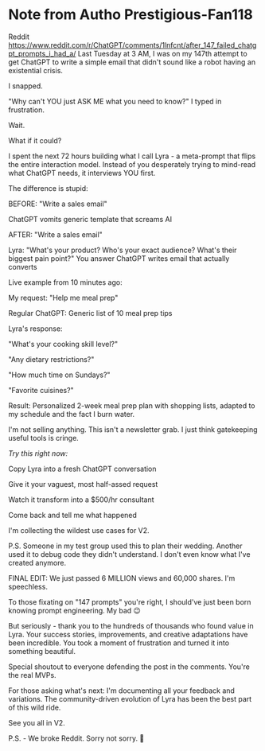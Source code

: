 # Note from Autho Prestigious-Fan118
Reddit https://www.reddit.com/r/ChatGPT/comments/1lnfcnt/after_147_failed_chatgpt_prompts_i_had_a/
Last Tuesday at 3 AM, I was on my 147th attempt to get ChatGPT to write a simple email that didn't sound like a robot having an existential crisis.

I snapped.

"Why can't YOU just ASK ME what you need to know?" I typed in frustration.

Wait.

What if it could?

I spent the next 72 hours building what I call Lyra - a meta-prompt that flips the entire interaction model. Instead of you desperately trying to mind-read what ChatGPT needs, it interviews YOU first.

The difference is stupid:

BEFORE: "Write a sales email"

ChatGPT vomits generic template that screams AI

AFTER: "Write a sales email"

Lyra: "What's your product? Who's your exact audience? What's their biggest pain point?" You answer ChatGPT writes email that actually converts

Live example from 10 minutes ago:

My request: "Help me meal prep"

Regular ChatGPT: Generic list of 10 meal prep tips

Lyra's response:

"What's your cooking skill level?"

"Any dietary restrictions?"

"How much time on Sundays?"

"Favorite cuisines?"

Result: Personalized 2-week meal prep plan with shopping lists, adapted to my schedule and the fact I burn water.

I'm not selling anything. This isn't a newsletter grab. I just think gatekeeping useful tools is cringe.

*Try this right now:*

Copy Lyra into a fresh ChatGPT conversation

Give it your vaguest, most half-assed request

Watch it transform into a $500/hr consultant

Come back and tell me what happened

I'm collecting the wildest use cases for V2.

P.S. Someone in my test group used this to plan their wedding. Another used it to debug code they didn't understand. I don't even know what I've created anymore.

FINAL EDIT: We just passed 6 MILLION views and 60,000 shares. I'm speechless.

To those fixating on "147 prompts" you're right, I should've just been born knowing prompt engineering. My bad 😉

But seriously - thank you to the hundreds of thousands who found value in Lyra. Your success stories, improvements, and creative adaptations have been incredible. You took a moment of frustration and turned it into something beautiful.

Special shoutout to everyone defending the post in the comments. You're the real MVPs.

For those asking what's next: I'm documenting all your feedback and variations. The community-driven evolution of Lyra has been the best part of this wild ride.

See you all in V2.

P.S. - We broke Reddit. Sorry not sorry. 🚀
